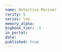 ```yaml
---
name: Detective Mariner
rarity: 5
series: low
memory_alpha:
bigbook_tier: -1
in_portal:
date:
published: true
---
```



